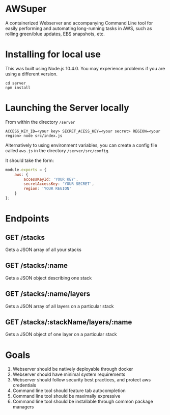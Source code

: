# AWSuper

A containerized Webserver and accompanying Command Line tool for easily performing and automating long-running tasks in AWS, such as rolling green/blue updates, EBS snapshots, etc.

# Installing for local use

This was built using Node.js 10.4.0. You may experience problems if you are using a different version.

```shell
cd server
npm install
```

# Launching the Server locally

From within the directory `/server`

```shell
ACCESS_KEY_ID=<your key> SECRET_ACESS_KEY=<your secret> REGION=<your region> node src/index.js
```

Alternatively to using environment variables, you can create a config file called `aws.js` in the directory `/server/src/config`.

It should take the form:

```javascript
module.exports = {
    aws: {
        accessKeyId: 'YOUR KEY',
        secretAccessKey: 'YOUR SECRET',
        region: 'YOUR REGION'
    }
};
```

# Endpoints

## GET /stacks

Gets a JSON array of all your stacks

## GET /stacks/:name

Gets a JSON object describing one stack

## GET /stacks/:name/layers

Gets a JSON array of all layers on a particular stack

## GET /stacks/:stackName/layers/:name

Gets a JSON object of one layer on a particular stack

# Goals

1. Webserver should be natively deployable through docker
2. Webserver should have minimal system requirements
3. Webserver should follow security best practices, and protect aws credentials
4. Command line tool should feature tab autocompletion
5. Command line tool should be maximally expressive
6. Command line tool should be installable through common package managers